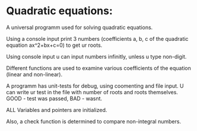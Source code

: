# Quadratic equations:

A universal programm used for solving quadratic equations.

Using a console input print 3 numbers (coefficients a, b, c of the quadratic equation ax^2+bx+c=0) to get ur roots.

Using console input u can input numbers infinitly, unless u type non-digit.

Different functions are used to examine various coefficients of the equation (linear and non-linear). 

A programm has unit-tests for debug, using coomenting and file input. U can write ur test in the file with number of roots and roots themselves. GOOD - test was passed, BAD - wasnt.

ALL Variables and pointers are initialized. 

Also, a check function is determined to compare non-integral numbers.
